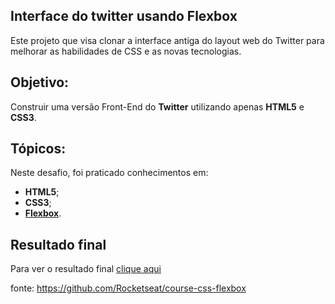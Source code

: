 ## Interface do twitter usando Flexbox

Este projeto que visa clonar a interface antiga do layout web do Twitter para melhorar as habilidades de CSS e as novas tecnologias.

  
## Objetivo:

Construir uma versão Front-End do **Twitter** utilizando apenas **HTML5** e **CSS3**.

## Tópicos:

Neste desafio, foi praticado conhecimentos em:

- **HTML5**;
- **CSS3**;
- **[Flexbox](https://css-tricks.com/snippets/css/a-guide-to-flexbox/)**.


## Resultado final

Para ver o resultado final [clique aqui](https://wrtinho.github.io/Twitter-Front-end/)


fonte:
https://github.com/Rocketseat/course-css-flexbox
